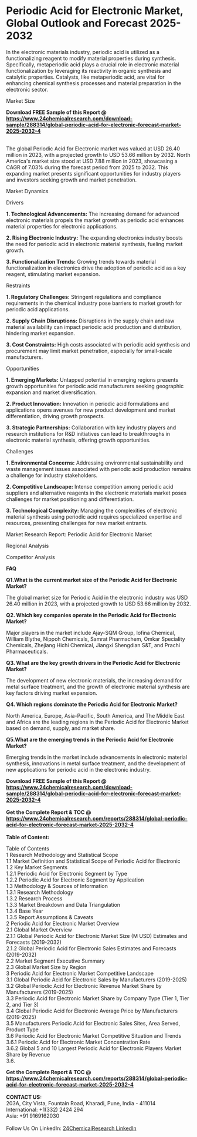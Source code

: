<h1>Periodic Acid for Electronic Market, Global Outlook and Forecast 2025-2032</h1><p>In the electronic materials industry, periodic acid is utilized as a functionalizing reagent to modify material properties during synthesis. Specifically, metaperiodic acid plays a crucial role in electronic material functionalization by leveraging its reactivity in organic synthesis and catalytic properties. Catalysts, like metaperiodic acid, are vital for enhancing chemical synthesis processes and material preparation in the electronic sector.</p><p>

Market Size</p><p>
</p><div><b>Download FREE Sample of this Report @ 
            <a href="https://www.24chemicalresearch.com/download-sample/288314/global-periodic-acid-for-electronic-forecast-market-2025-2032-4">
            https://www.24chemicalresearch.com/download-sample/288314/global-periodic-acid-for-electronic-forecast-market-2025-2032-4</a></b></div><br><p>The global Periodic Acid for Electronic market was valued at USD 26.40 million in 2023, with a projected growth to USD 53.66 million by 2032. North America's market size stood at USD 7.88 million in 2023, showcasing a CAGR of 7.03% during the forecast period from 2025 to 2032. This expanding market presents significant opportunities for industry players and investors seeking growth and market penetration.</p><p>

Market Dynamics</p><p>
Drivers</p><p>
</p><p><strong>1. Technological Advancements:</strong> The increasing demand for advanced electronic materials propels the market growth as periodic acid enhances material properties for electronic applications.</p><p>
</p><p><strong>2. Rising Electronic Industry:</strong> The expanding electronics industry boosts the need for periodic acid in electronic material synthesis, fueling market growth.</p><p>
</p><p><strong>3. Functionalization Trends:</strong> Growing trends towards material functionalization in electronics drive the adoption of periodic acid as a key reagent, stimulating market expansion.</p><p>
Restraints</p><p>
</p><p><strong>1. Regulatory Challenges:</strong> Stringent regulations and compliance requirements in the chemical industry pose barriers to market growth for periodic acid applications.</p><p>
</p><p><strong>2. Supply Chain Disruptions:</strong> Disruptions in the supply chain and raw material availability can impact periodic acid production and distribution, hindering market expansion.</p><p>
</p><p><strong>3. Cost Constraints:</strong> High costs associated with periodic acid synthesis and procurement may limit market penetration, especially for small-scale manufacturers.</p><p>
Opportunities</p><p>
</p><p><strong>1. Emerging Markets:</strong> Untapped potential in emerging regions presents growth opportunities for periodic acid manufacturers seeking geographic expansion and market diversification.</p><p>
</p><p><strong>2. Product Innovation:</strong> Innovation in periodic acid formulations and applications opens avenues for new product development and market differentiation, driving growth prospects.</p><p>
</p><p><strong>3. Strategic Partnerships:</strong> Collaboration with key industry players and research institutions for R&amp;D initiatives can lead to breakthroughs in electronic material synthesis, offering growth opportunities.</p><p>
Challenges</p><p>
</p><p><strong>1. Environmental Concerns:</strong> Addressing environmental sustainability and waste management issues associated with periodic acid production remains a challenge for industry stakeholders.</p><p>
</p><p><strong>2. Competitive Landscape:</strong> Intense competition among periodic acid suppliers and alternative reagents in the electronic materials market poses challenges for market positioning and differentiation.</p><p>
</p><p><strong>3. Technological Complexity:</strong> Managing the complexities of electronic material synthesis using periodic acid requires specialized expertise and resources, presenting challenges for new market entrants.</p><p>
Market Research Report: Periodic Acid for Electronic Market</p><p>
Regional Analysis</p><p>
</p><p>
Competitor Analysis</p><p>
</p><p>
<strong>FAQ </strong></p><p>
</p><p>
<strong>Q1.What is the current market size of the Periodic Acid for Electronic Market?</strong></p><p>
The global market size for Periodic Acid in the electronic industry was USD 26.40 million in 2023, with a projected growth to USD 53.66 million by 2032.</p><p>
</p><p>
<strong>Q2. Which key companies operate in the Periodic Acid for Electronic Market?</strong></p><p>
Major players in the market include Ajay-SQM Group, Iofina Chemical, William Blythe, Nippoh Chemicals, Samrat Pharmachem, Omkar Speciality Chemicals, Zhejiang Hichi Chemical, Jiangxi Shengdian S&amp;T, and Prachi Pharmaceuticals.</p><p>
</p><p>
<strong>Q3. What are the key growth drivers in the Periodic Acid for Electronic Market?</strong></p><p>
The development of new electronic materials, the increasing demand for metal surface treatment, and the growth of electronic material synthesis are key factors driving market expansion.</p><p>
</p><p>
<strong>Q4. Which regions dominate the Periodic Acid for Electronic Market?</strong></p><p>
North America, Europe, Asia-Pacific, South America, and The Middle East and Africa are the leading regions in the Periodic Acid for Electronic Market based on demand, supply, and market share.</p><p>
</p><p>
<strong>Q5.What are the emerging trends in the Periodic Acid for Electronic Market?</strong></p><p>
Emerging trends in the market include advancements in electronic material synthesis, innovations in metal surface treatment, and the development of new applications for periodic acid in the electronic industry.
</p><div><b>Download FREE Sample of this Report @ 
            <a href="https://www.24chemicalresearch.com/download-sample/288314/global-periodic-acid-for-electronic-forecast-market-2025-2032-4">
            https://www.24chemicalresearch.com/download-sample/288314/global-periodic-acid-for-electronic-forecast-market-2025-2032-4</a></b></div><br><div><b>Get the Complete Report & TOC @ 
            <a href="https://www.24chemicalresearch.com/reports/288314/global-periodic-acid-for-electronic-forecast-market-2025-2032-4">
            https://www.24chemicalresearch.com/reports/288314/global-periodic-acid-for-electronic-forecast-market-2025-2032-4</a></b></div><br>
            <b>Table of Content:</b><p>Table of Contents<br />
1 Research Methodology and Statistical Scope<br />
1.1 Market Definition and Statistical Scope of Periodic Acid for Electronic<br />
1.2 Key Market Segments<br />
1.2.1 Periodic Acid for Electronic Segment by Type<br />
1.2.2 Periodic Acid for Electronic Segment by Application<br />
1.3 Methodology & Sources of Information<br />
1.3.1 Research Methodology<br />
1.3.2 Research Process<br />
1.3.3 Market Breakdown and Data Triangulation<br />
1.3.4 Base Year<br />
1.3.5 Report Assumptions & Caveats<br />
2 Periodic Acid for Electronic Market Overview<br />
2.1 Global Market Overview<br />
2.1.1 Global Periodic Acid for Electronic Market Size (M USD) Estimates and Forecasts (2019-2032)<br />
2.1.2 Global Periodic Acid for Electronic Sales Estimates and Forecasts (2019-2032)<br />
2.2 Market Segment Executive Summary<br />
2.3 Global Market Size by Region<br />
3 Periodic Acid for Electronic Market Competitive Landscape<br />
3.1 Global Periodic Acid for Electronic Sales by Manufacturers (2019-2025)<br />
3.2 Global Periodic Acid for Electronic Revenue Market Share by Manufacturers (2019-2025)<br />
3.3 Periodic Acid for Electronic Market Share by Company Type (Tier 1, Tier 2, and Tier 3)<br />
3.4 Global Periodic Acid for Electronic Average Price by Manufacturers (2019-2025)<br />
3.5 Manufacturers Periodic Acid for Electronic Sales Sites, Area Served, Product Type<br />
3.6 Periodic Acid for Electronic Market Competitive Situation and Trends<br />
3.6.1 Periodic Acid for Electronic Market Concentration Rate<br />
3.6.2 Global 5 and 10 Largest Periodic Acid for Electronic Players Market Share by Revenue<br />
3.6.</p><div><b>Get the Complete Report & TOC @ 
            <a href="https://www.24chemicalresearch.com/reports/288314/global-periodic-acid-for-electronic-forecast-market-2025-2032-4">
            https://www.24chemicalresearch.com/reports/288314/global-periodic-acid-for-electronic-forecast-market-2025-2032-4</a></b></div><br><b>CONTACT US:</b><br>
            203A, City Vista, Fountain Road, Kharadi, Pune, India - 411014<br>
            International: +1(332) 2424 294<br>
            Asia: +91 9169162030 <br><br>
            Follow Us On LinkedIn: <a href="https://www.linkedin.com/company/24chemicalresearch/">24ChemicalResearch LinkedIn</a>